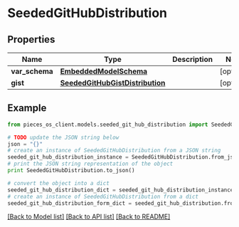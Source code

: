 # SeededGitHubDistribution


## Properties

Name | Type | Description | Notes
------------ | ------------- | ------------- | -------------
**var_schema** | [**EmbeddedModelSchema**](EmbeddedModelSchema) |  | [optional] 
**gist** | [**SeededGitHubGistDistribution**](SeededGitHubGistDistribution) |  | [optional] 

## Example

```python
from pieces_os_client.models.seeded_git_hub_distribution import SeededGitHubDistribution

# TODO update the JSON string below
json = "{}"
# create an instance of SeededGitHubDistribution from a JSON string
seeded_git_hub_distribution_instance = SeededGitHubDistribution.from_json(json)
# print the JSON string representation of the object
print SeededGitHubDistribution.to_json()

# convert the object into a dict
seeded_git_hub_distribution_dict = seeded_git_hub_distribution_instance.to_dict()
# create an instance of SeededGitHubDistribution from a dict
seeded_git_hub_distribution_form_dict = seeded_git_hub_distribution.from_dict(seeded_git_hub_distribution_dict)
```
[[Back to Model list]](../README#documentation-for-models) [[Back to API list]](../README#documentation-for-api-endpoints) [[Back to README]](../README)


